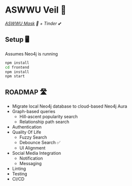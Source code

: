 # ASWWU Veil 👰

*[ASWWU Mask](https://aswwu.com/mask) 🙈 + Tinder 💕*

## Setup 🖥

Assumes Neo4j is running

```bash
npm install
cd frontend
npm install
npm start
```

## ROADMAP 🛣

* Migrate local Neo4j database to cloud-based Neo4j Aura
* Graph-based queries
	* Hill-ascent popularity search
	* Relationship path search
* Authentication
* Quality Of Life
	* Fuzzy Search
	* Debounce Search ✅
	* UI Alignment
* Social Media Integration
	* Notification
	* Messaging
* Linting
* Testing
* CI/CD